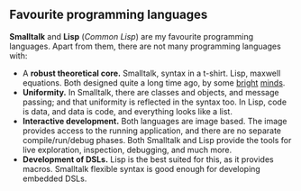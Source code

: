 ## Favourite programming languages

**Smalltalk** and **Lisp** (*Common Lisp*) are my favourite programming languages. Apart from them, there are not many programming languages with:

* A **robust theoretical core.** Smalltalk, syntax in a t-shirt. Lisp, maxwell equations. Both designed quite a long time ago, by some [bright](https://en.wikipedia.org/wiki/Alan_Kay) [minds](https://en.wikipedia.org/wiki/Richard_P._Gabriel).
* **Uniformity.** In Smalltalk, there are classes and objects, and message passing; and that uniformity is reflected in the syntax too. In Lisp, code is data, and data is code, and everything looks like a list.
* **Interactive development.** Both languages are image based. The image provides access to the running application, and there are no separate compile/run/debug phases. Both Smalltalk and Lisp provide the tools for live exploration, inspection, debugging, and much more.
* **Development of DSLs.** Lisp is the best suited for this, as it provides macros. Smalltalk flexible syntax is good enough for developing embedded DSLs.
